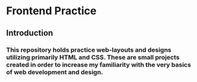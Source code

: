 # Frontend Practice

## Introduction

### This repository holds practice web-layouts and designs utilizing primarily HTML and CSS. These are small projects created in order to increase my familiarity with the very basics of web development and design.
